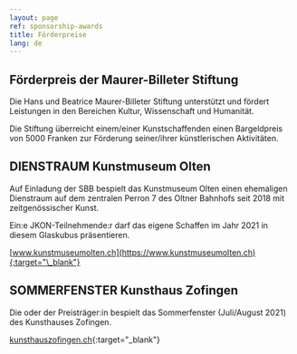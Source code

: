 ```yaml
---
layout: page
ref: sponsorship-awards
title: Förderpreise
lang: de
---
```


## Förderpreis der Maurer-Billeter Stiftung

Die Hans und Beatrice Maurer-Billeter Stiftung unterstützt und fördert Leistungen in den Bereichen Kultur, Wissenschaft und Humanität.

Die Stiftung überreicht einem/einer Kunstschaffenden einen Bargeldpreis von 5000 Franken zur Förderung seiner/ihrer künstlerischen Aktivitäten.

## DIENSTRAUM Kunstmuseum Olten

Auf Einladung der SBB bespielt das Kunstmuseum Olten einen ehemaligen Dienstraum auf dem zentralen Perron 7 des Oltner Bahnhofs seit 2018 mit zeitgenössischer Kunst.

Ein:e JKON-Teilnehmende:r darf das eigene Schaffen im Jahr 2021 in diesem Glaskubus präsentieren.

[www.kunstmuseumolten.ch](https://www.kunstmuseumolten.ch){:target="\_blank"}

## SOMMERFENSTER Kunsthaus Zofingen

Die oder der Preisträger:in bespielt das Sommerfenster (Juli/August 2021) des Kunsthauses Zofingen.

[kunsthauszofingen.ch](https://kunsthauszofingen.ch/){:target="\_blank"}
